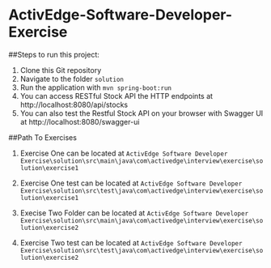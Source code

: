 # ActivEdge-Software-Developer-Exercise

##Steps to run this project:

1. Clone this Git repository
2. Navigate to the folder `solution`
3. Run the application with `mvn spring-boot:run`
4. You can access RESTful Stock API the HTTP endpoints at http://localhost:8080/api/stocks
5. You can also test the Restful Stock API on your browser with Swagger UI at http://localhost:8080/swagger-ui

##Path To Exercises 
1. Exercise One can be located at `ActivEdge Software Developer Exercise\solution\src\main\java\com\activedge\interview\exercise\solution\exercise1`

2. Exercise One test can be located at `ActivEdge Software Developer Exercise\solution\src\test\java\com\activedge\interview\exercise\solution\exercise1`

3. Execise Two Folder can be located at `ActivEdge Software Developer Exercise\solution\src\main\java\com\activedge\interview\exercise\solution\exercise2`

4. Exercise Two test can be located at `ActivEdge Software Developer Exercise\solution\src\test\java\com\activedge\interview\exercise\solution\exercise2`


